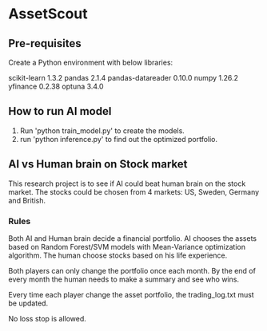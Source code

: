 # AssetScout 

## Pre-requisites
Create a Python environment with below libraries:

scikit-learn              1.3.2
pandas                    2.1.4
pandas-datareader         0.10.0
numpy                     1.26.2
yfinance                  0.2.38
optuna                    3.4.0

## How to run AI model
1. Run 'python train_model.py' to create the models.
2. run 'python inference.py' to find out the optimized portfolio.


## AI vs Human brain on Stock market
This research project is to see if AI could beat human brain on the stock market.
The stocks could be chosen from 4 markets: US, Sweden, Germany and British.


### Rules
Both AI and Human brain decide a financial portfolio. AI chooses the assets based on Random Forest/SVM models with Mean-Variance optimization algorithm. The human choose stocks based on his life experience.

Both players can only change the portfolio once each month. By the end of every month the human needs to make a summary and see who wins.

Every time each player change the asset portfolio, the trading_log.txt must be updated.

No loss stop is allowed.




